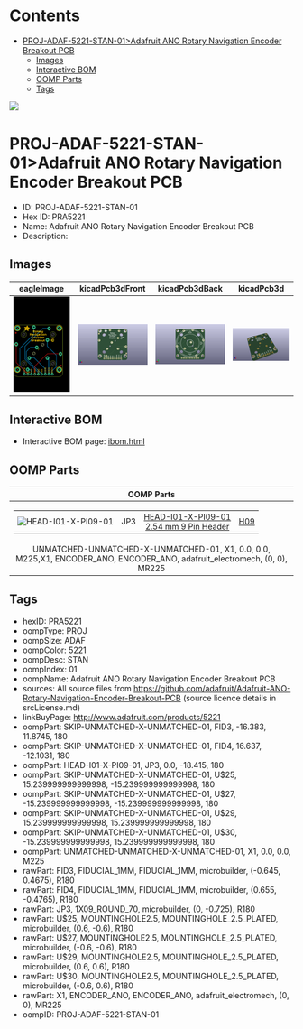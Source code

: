 



Contents
========

* [PROJ-ADAF-5221-STAN-01>Adafruit ANO Rotary Navigation Encoder Breakout PCB](#proj-adaf-5221-stan-01adafruit-ano-rotary-navigation-encoder-breakout-pcb)
	* [Images](#images)
	* [Interactive BOM](#interactive-bom)
	* [OOMP Parts](#oomp-parts)
	* [Tags](#tags)
  
![][im]
# PROJ-ADAF-5221-STAN-01>Adafruit ANO Rotary Navigation Encoder Breakout PCB

- ID: PROJ-ADAF-5221-STAN-01
- Hex ID: PRA5221
- Name: Adafruit ANO Rotary Navigation Encoder Breakout PCB
- Description: 

## Images
  
  

|eagleImage|kicadPcb3dFront|kicadPcb3dBack|kicadPcb3d|
| :---: | :---: | :---: | :---: |
|[![eagleImage](eagleImage_140.png)](eagleImage_600.png)|[![kicadPcb3dFront](kicadPcb3dFront_140.png)](kicadPcb3dFront_600.png)|[![kicadPcb3dBack](kicadPcb3dBack_140.png)](kicadPcb3dBack_600.png)|[![kicadPcb3d](kicadPcb3d_140.png)](kicadPcb3d_600.png)|

## Interactive BOM

- Interactive BOM page: [ibom.html](kicad/bom/ibom.html)

## OOMP Parts
  

|OOMP Parts|
| :---: |
|<table><tr><td>![HEAD-I01-X-PI09-01](https://raw.githubusercontent.com/oomlout/oomlout_OOMP_parts/main/HEAD-I01-X-PI09-01/image_140.jpg)</td><td> JP3</td><td>[HEAD-I01-X-PI09-01<br>2.54 mm 9 Pin Header](https://github.com/oomlout/oomlout_OOMP_parts/tree/main/HEAD-I01-X-PI09-01/)</td><td>[H09](https://github.com/oomlout/oomlout_OOMP_parts/tree/main/HEAD-I01-X-PI09-01/)</td></tr></table>|
|UNMATCHED-UNMATCHED-X-UNMATCHED-01, X1, 0.0, 0.0, M225,X1, ENCODER_ANO, ENCODER_ANO, adafruit_electromech, (0, 0), MR225|

## Tags

- hexID: PRA5221
- oompType: PROJ
- oompSize: ADAF
- oompColor: 5221
- oompDesc: STAN
- oompIndex: 01
- oompName: Adafruit ANO Rotary Navigation Encoder Breakout PCB
- sources: All source files from https://github.com/adafruit/Adafruit-ANO-Rotary-Navigation-Encoder-Breakout-PCB (source licence details in srcLicense.md)
- linkBuyPage: http://www.adafruit.com/products/5221
- oompPart: SKIP-UNMATCHED-X-UNMATCHED-01, FID3, -16.383, 11.8745, 180
- oompPart: SKIP-UNMATCHED-X-UNMATCHED-01, FID4, 16.637, -12.1031, 180
- oompPart: HEAD-I01-X-PI09-01, JP3, 0.0, -18.415, 180
- oompPart: SKIP-UNMATCHED-X-UNMATCHED-01, U$25, 15.239999999999998, -15.239999999999998, 180
- oompPart: SKIP-UNMATCHED-X-UNMATCHED-01, U$27, -15.239999999999998, -15.239999999999998, 180
- oompPart: SKIP-UNMATCHED-X-UNMATCHED-01, U$29, 15.239999999999998, 15.239999999999998, 180
- oompPart: SKIP-UNMATCHED-X-UNMATCHED-01, U$30, -15.239999999999998, 15.239999999999998, 180
- oompPart: UNMATCHED-UNMATCHED-X-UNMATCHED-01, X1, 0.0, 0.0, M225
- rawPart: FID3, FIDUCIAL_1MM, FIDUCIAL_1MM, microbuilder, (-0.645, 0.4675), R180
- rawPart: FID4, FIDUCIAL_1MM, FIDUCIAL_1MM, microbuilder, (0.655, -0.4765), R180
- rawPart: JP3, 1X09_ROUND_70, microbuilder, (0, -0.725), R180
- rawPart: U$25, MOUNTINGHOLE2.5, MOUNTINGHOLE_2.5_PLATED, microbuilder, (0.6, -0.6), R180
- rawPart: U$27, MOUNTINGHOLE2.5, MOUNTINGHOLE_2.5_PLATED, microbuilder, (-0.6, -0.6), R180
- rawPart: U$29, MOUNTINGHOLE2.5, MOUNTINGHOLE_2.5_PLATED, microbuilder, (0.6, 0.6), R180
- rawPart: U$30, MOUNTINGHOLE2.5, MOUNTINGHOLE_2.5_PLATED, microbuilder, (-0.6, 0.6), R180
- rawPart: X1, ENCODER_ANO, ENCODER_ANO, adafruit_electromech, (0, 0), MR225
- oompID: PROJ-ADAF-5221-STAN-01



[im]: kicadPcb3d_450.png

